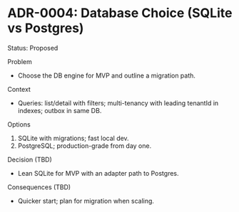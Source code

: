 # ADR-0004: Database Choice (SQLite vs Postgres)

Status: Proposed

Problem

- Choose the DB engine for MVP and outline a migration path.

Context

- Queries: list/detail with filters; multi-tenancy with leading tenantId in indexes; outbox in same DB.

Options

1. SQLite with migrations; fast local dev.
2. PostgreSQL; production-grade from day one.

Decision (TBD)

- Lean SQLite for MVP with an adapter path to Postgres.

Consequences (TBD)

- Quicker start; plan for migration when scaling.
